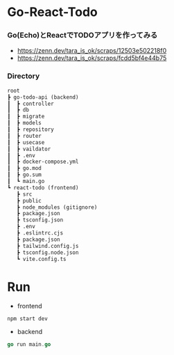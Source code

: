 # Go-React-Todo
### Go(Echo)とReactでTODOアプリを作ってみる
- <https://zenn.dev/tara_is_ok/scraps/12503e502218f0>
- <https://zenn.dev/tara_is_ok/scraps/fcdd5bf4e44b75>

### Directory
```txt
root
┣ go-todo-api (backend)
┃  ┣ controller
┃  ┣ db
┃  ┣ migrate
┃  ┣ models
┃  ┣ repository
┃  ┣ router
┃  ┣ usecase
┃  ┣ vaildator
┃  ┣ .env
┃  ┣ docker-compose.yml
┃  ┣ go.mod
┃  ┣ go.sum
┃  ┗ main.go
┗ react-todo (frontend)
   ┣ src
   ┣ public
   ┣ node_modules (gitignore) 
   ┣ package.json
   ┣ tsconfig.json
   ┣ .env
   ┣ .eslintrc.cjs
   ┣ package.json
   ┣ tailwind.config.js
   ┣ tsconfig.node.json
   ┗ vite.config.ts
```

# Run
- frontend
```shell
npm start dev
```
- backend
```go
go run main.go
```
